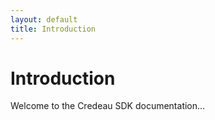 ```yaml
---
layout: default
title: Introduction
---
```


# Introduction

Welcome to the Credeau SDK documentation...